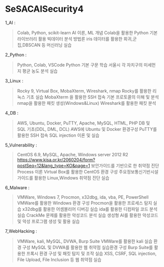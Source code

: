 # SeSACAISecurity4
1_AI :

> Colab, Python, scikit-learn
> AI 이론, ML 개념
> Colab을 활용한 Python 기본 라이브러리 활용
> 빅데이터 분석 방법론
> iris 데이터를 활용한 회귀,군집,DBSCAN 등 머신러닝 실습

2_Python : 

> Python, Colab, VSCode
> Python 기본 구문 학습
> 서울시 각 자치구의 미세먼지 평균 농도 분석 실습

3_Linux :

> Rocky 9, Virtual Box, MobaXterm, Wireshark, nmap
> Rocky를 활용한 리눅스 기초 실습
> MobaXterm 을 활용한 SSH 접속
> 기본 프로토콜의 이해 및 분석
> nmap을 활용한 패킷 생성(Windows&Linux)
> Wireshark를 활용한 패킷 분석


4_DB : 

>  AWS, Ubuntu, Docker, PuTTY, Apache, MySQL, HTML, PHP
> DB 및 SQL 기초(DDL, DML, DCL)
> AWS에 Ubuntu 및 Docker 환경구성
> PuTTY를 활용한 SSH 접속
> SQL injection 이론 및 실습

5_Vulnerability :

> CentOS 6.9, MySQL, Apache, Windows server 2012 R2
> https://www.kisa.or.kr/2060204/form?postSeq=12&lang_type=KO&page=1
> 보안가이드를 기반으로 한 취약점 진단 Process 이론
> Virtual Box를 활용한 CentOS 환경 구성
> 주요정보통신기반시설 가이드를 활용한 Linux,Windows 취약점 진단 실습

6_Malware :

> VMWare, Windows 7, Procmon, x32dbg, ida, vba, PE, PowerShell
> VMWare를 활용한 Windows 환경 구성
> Procmon을 활용한 프로세스 탐지 실습
> x32dbg를 활용한 어셈블리어 디버깅 실습
> ida를 활용한 디컴파일 코드 분석 실습
> CrackMe 문제를 활용한 악성코드 분석 실습
> 생성형 AI를 활용한 악성코드 및 악성 프로그램 생성 및 활용 실습

7_WebHacking :

> VMWare, kali, MySQL, DVWA, Burp Suite
> VMWare를 활용한 kali 실습 환경 구성
> MySQL 및 DVWA를 활용한 웹 취약점 실습환경 구성
> Burp Suite를 활용한 프록시 환경 구성 및 패킷 탐지 및 조작 실습
> XSS, CSRF, SQL injection, File Upload, File Inclusion 등 웹 취약점 실습